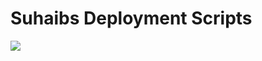 Suhaibs Deployment Scripts
==========================

![](https://openclipart.org/image/300px/svg_to_png/211867/matt-icons_text-x-generic-script.png)
